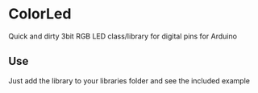 # ColorLed
Quick and dirty 3bit RGB LED class/library for digital pins for Arduino

Use
---
Just add the library to your libraries folder and see the included example
